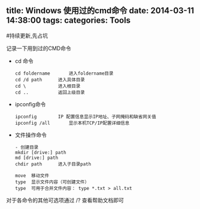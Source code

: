 ﻿title: Windows 使用过的cmd命令
date: 2014-03-11 14:38:00
tags: 
categories: Tools
---

#持续更新,先占坑

记录一下用到过的CMD命令

*	cd 命令

	~~~shell
	cd foldername		进入foldername目录			
	cd /d path 		进入具体目录
	cd \			进入根目录
	cd ..			返回上级目录
	~~~
	
*	ipconfig命令
	
	~~~shell
	ipconfig 		IP 配置信息显示IP地址、子网掩码和缺省网关值
	ipconfig /all		显示本机TCP/IP配置详细信息
	~~~

*	文件操作命令
	
	~~~shell
	- 创建目录
	mkdir [drive:] path
	md [drive:] path
	chdir path		进入子目录path
	  
	move  移动文件
	type  显示文件内容（可创建文件）
	type  可用于合并文件内容： type *.txt > all.txt
	~~~

对于各命令的其他可选项通过 /? 查看帮助文档即可